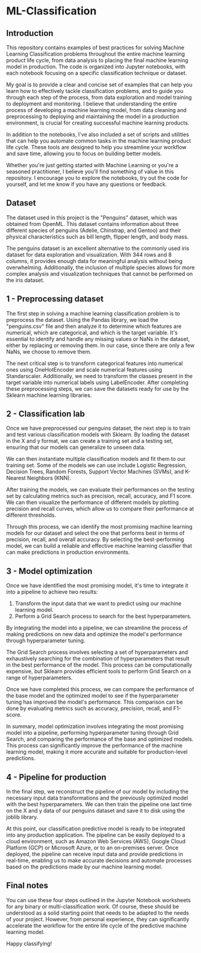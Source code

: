 # ML-Classification

## Introduction

This repository contains examples of best practices for solving Machine Learning Classification problems throughout the entire machine learning product life cycle, from data analysis to placing the final machine learning model in production. The code is organized into Jupyter notebooks, with each notebook focusing on a specific classification technique or dataset.

My goal is to provide a clear and concise set of examples that can help you learn how to effectively tackle classification problems, and to guide you through each step of the process, from data exploration and model training to deployment and monitoring. I believe that understanding the entire process of developing a machine learning model, from data cleaning and preprocessing to deploying and maintaining the model in a production environment, is crucial for creating successful machine learning products.

In addition to the notebooks, I've also included a set of scripts and utilities that can help you automate common tasks in the machine learning product life cycle. These tools are designed to help you streamline your workflow and save time, allowing you to focus on building better models.

Whether you're just getting started with Machine Learning or you're a seasoned practitioner, I believe you'll find something of value in this repository. I encourage you to explore the notebooks, try out the code for yourself, and let me know if you have any questions or feedback.

## Dataset

The dataset used in this project is the "Penguins" dataset, which was obtained from OpenML. This dataset contains information about three different species of penguins (Adelie, Chinstrap, and Gentoo) and their physical characteristics such as bill length, flipper length, and body mass.

The penguins dataset is an excellent alternative to the commonly used iris dataset for data exploration and visualization. With 344 rows and 8 columns, it provides enough data for meaningful analysis without being overwhelming. Additionally, the inclusion of multiple species allows for more complex analysis and visualization techniques that cannot be performed on the iris dataset.

## 1 - Preprocessing dataset

The first step in solving a machine learning classification problem is to preprocess the dataset. Using the Pandas library, we load the "penguins.csv" file and then analyze it to determine which features are numerical, which are categorical, and which is the target variable. It's essential to identify and handle any missing values or NaNs in the dataset, either by replacing or removing them. In our case, since there are only a few NaNs, we choose to remove them.

The next critical step is to transform categorical features into numerical ones using OneHotEncoder and scale numerical features using Standarscaler. Additionally, we need to transform the classes present in the target variable into numerical labels using LabelEncoder. After completing these preprocessing steps, we can save the datasets ready for use by the Sklearn machine learning libraries.

## 2 - Classification lab

Once we have preprocessed our penguins dataset, the next step is to train and test various classification models with Sklearn. By loading the dataset in the X and y format, we can create a training set and a testing set, ensuring that our models can generalize to unseen data.

We can then instantiate multiple classification models and fit them to our training set. Some of the models we can use include Logistic Regression, Decision Trees, Random Forests, Support Vector Machines (SVMs), and K-Nearest Neighbors (KNN).

After training the models, we can evaluate their performances on the testing set by calculating metrics such as precision, recall, accuracy, and F1 score. We can then visualize the performance of different models by plotting precision and recall curves, which allow us to compare their performance at different thresholds.

Through this process, we can identify the most promising machine learning models for our dataset and select the one that performs best in terms of precision, recall, and overall accuracy. By selecting the best-performing model, we can build a reliable and effective machine learning classifier that can make predictions in production environments.

## 3 - Model optimization

Once we have identified the most promising model, it's time to integrate it into a pipeline to achieve two results:

1) Transform the input data that we want to predict using our machine learning model.
2) Perform a Grid Search process to search for the best hyperparameters.

By integrating the model into a pipeline, we can streamline the process of making predictions on new data and optimize the model's performance through hyperparameter tuning.

The Grid Search process involves selecting a set of hyperparameters and exhaustively searching for the combination of hyperparameters that result in the best performance of the model. This process can be computationally expensive, but Sklearn provides efficient tools to perform Grid Search on a range of hyperparameters.

Once we have completed this process, we can compare the performance of the base model and the optimized model to see if the hyperparameter tuning has improved the model's performance. This comparison can be done by evaluating metrics such as accuracy, precision, recall, and F1-score.

In summary, model optimization involves integrating the most promising model into a pipeline, performing hyperparameter tuning through Grid Search, and comparing the performance of the base and optimized models. This process can significantly improve the performance of the machine learning model, making it more accurate and suitable for production-level predictions.

## 4 - Pipeline for production

In the final step, we reconstruct the pipeline of our model by including the necessary input data transformations and the previously optimized model with the best hyperparameters. We can then train the pipeline one last time on the X and y data of our penguins dataset and save it to disk using the joblib library.

At this point, our classification predictive model is ready to be integrated into any production application. The pipeline can be easily deployed to a cloud environment, such as Amazon Web Services (AWS), Google Cloud Platform (GCP) or Microsoft Azure, or to an on-premises server. Once deployed, the pipeline can receive input data and provide predictions in real-time, enabling us to make accurate decisions and automate processes based on the predictions made by our machine learning model.

## Final notes

You can use these four steps outlined in the Jupyter Notebook worksheets for any binary or multi-classification work. Of course, these should be understood as a solid starting point that needs to be adapted to the needs of your project. However, from personal experience, they can significantly accelerate the workflow for the entire life cycle of the predictive machine learning model.

Happy classifying!
